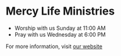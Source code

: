 # Mercy Life Ministries

 - Worship with us Sunday at 11:00 AM
 - Pray with us Wednesday at 6:00 PM

For more information, visit [our website](mercylifeministry.com)
